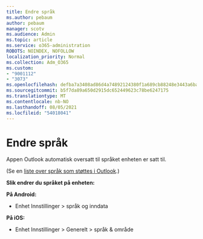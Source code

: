 ```yaml
---
title: Endre språk
ms.author: pebaum
author: pebaum
manager: scotv
ms.audience: Admin
ms.topic: article
ms.service: o365-administration
ROBOTS: NOINDEX, NOFOLLOW
localization_priority: Normal
ms.collection: Adm_O365
ms.custom:
- "9001112"
- "3073"
ms.openlocfilehash: defba7a3408ad86d4a74892124380f1a689cb88248e3443a6ba45e040bbe11a8
ms.sourcegitcommit: b5f7da89a650d2915dc652449623c78be6247175
ms.translationtype: MT
ms.contentlocale: nb-NO
ms.lasthandoff: 08/05/2021
ms.locfileid: "54018041"
---
```

# <a name="change-my-language"></a>Endre språk

Appen Outlook automatisk oversatt til språket enheten er satt til. 

(Se en [liste over språk som støttes i Outlook](https://acompli.helpshift.com/a/outlook/?s=general-questions&f=in-which-languages-is-your-app-translated).) 

**Slik endrer du språket på enheten:** 

**På Android:** 

- Enhet Innstillinger > språk og inndata 

**På iOS:** 

- Enhet Innstillinger > Generelt > språk & område 
